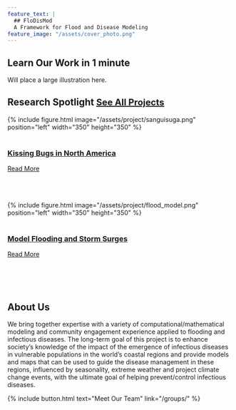 ```yaml
---
feature_text: |
  ## FloDisMod
  A Framework for Flood and Disease Modeling
feature_image: "/assets/cover_photo.png"
---
```

## Learn Our Work in 1 minute


Will place a large illustration here.


## Research Spotlight     <span style="font-size:20px;">  [See All Projects](/research_page/)</span>

{% include figure.html image="/assets/project/sanguisuga.png" position="left" width="350" height="350" %}
<br />
<br />
### [Kissing Bugs in North America](/project/kissing_bug)
[Read More](project/kissing_bug)
<br />
<br />
<br />
<br />

{% include figure.html image="/assets/project/flood_model.png" position="left" width="350" height="350" %}
<br />
<br />
### [Model Flooding and Storm Surges](/project/flood_model)
[Read More](/project/flood_model)
<br />
<br />
<br />
<br />
<br />

## About Us

We bring together expertise with a variety of computational/mathematical modeling and community engagement experience applied to flooding and infectious diseases. The long-term goal of this project is to enhance society’s knowledge of the impact of the emergence of infectious diseases in vulnerable populations in the world’s coastal regions and provide models and maps that can be used to guide the disease management in these regions, influenced by seasonality, extreme weather and project climate change events, with the ultimate goal of helping prevent/control infectious diseases.

{% include button.html text="Meet Our Team" link="/groups/" %}
